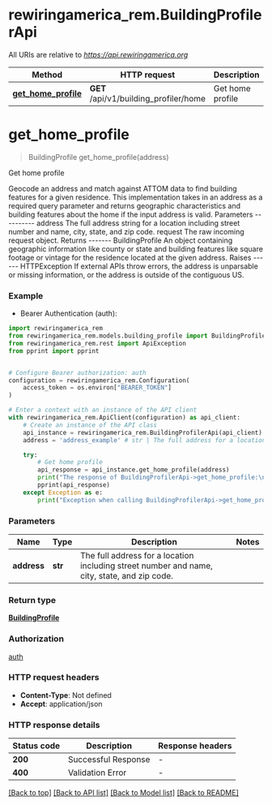 # rewiringamerica_rem.BuildingProfilerApi

All URIs are relative to *https://api.rewiringamerica.org*

Method | HTTP request | Description
------------- | ------------- | -------------
[**get_home_profile**](BuildingProfilerApi.md#get_home_profile) | **GET** /api/v1/building_profiler/home | Get home profile


# **get_home_profile**
> BuildingProfile get_home_profile(address)

Get home profile

Geocode an address and match against ATTOM data to find building features for a given residence.  This implementation takes in an address as a required query parameter and returns geographic characteristics and building features about the home if the input address is valid.  Parameters ---------- address     The full address string for a location including street number and name, city, state, and zip code. request     The raw incoming request object.  Returns ------- BuildingProfile     An object containing geographic information like county or state and building features like     square footage or vintage for the residence located at the given address.  Raises ------ HTTPException     If external APIs throw errors, the address is unparsable or missing information, or the address is outside of     the contiguous US.

### Example

* Bearer Authentication (auth):

```python
import rewiringamerica_rem
from rewiringamerica_rem.models.building_profile import BuildingProfile
from rewiringamerica_rem.rest import ApiException
from pprint import pprint


# Configure Bearer authorization: auth
configuration = rewiringamerica_rem.Configuration(
    access_token = os.environ["BEARER_TOKEN"]
)

# Enter a context with an instance of the API client
with rewiringamerica_rem.ApiClient(configuration) as api_client:
    # Create an instance of the API class
    api_instance = rewiringamerica_rem.BuildingProfilerApi(api_client)
    address = 'address_example' # str | The full address for a location including street number and name, city, state, and zip code.

    try:
        # Get home profile
        api_response = api_instance.get_home_profile(address)
        print("The response of BuildingProfilerApi->get_home_profile:\n")
        pprint(api_response)
    except Exception as e:
        print("Exception when calling BuildingProfilerApi->get_home_profile: %s\n" % e)
```



### Parameters


Name | Type | Description  | Notes
------------- | ------------- | ------------- | -------------
 **address** | **str**| The full address for a location including street number and name, city, state, and zip code. | 

### Return type

[**BuildingProfile**](BuildingProfile.md)

### Authorization

[auth](../README.md#auth)

### HTTP request headers

 - **Content-Type**: Not defined
 - **Accept**: application/json

### HTTP response details

| Status code | Description | Response headers |
|-------------|-------------|------------------|
**200** | Successful Response |  -  |
**400** | Validation Error |  -  |

[[Back to top]](#) [[Back to API list]](../README.md#documentation-for-api-endpoints) [[Back to Model list]](../README.md#documentation-for-models) [[Back to README]](../README.md)

